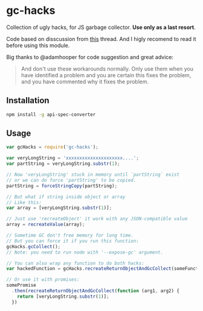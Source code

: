 # gc-hacks
Collection of ugly hacks, for JS garbage collector. __Use only as a last resort__.

Code based on disscussion from [this](https://github.com/cheeriojs/cheerio/issues/263) thread.
And I higly recomend to read it before using this module.

Big thanks to @adamhooper for code suggestion and great advice:
> And don't use these workarounds normally. Only use them when you have identified a problem and you are certain this fixes the problem, and you have commented why it fixes the problem.

## Installation

```bash
npm install -g api-spec-converter
```

## Usage

```js
var gcHacks = require('gc-hacks');

var veryLongString = 'xxxxxxxxxxxxxxxxxxxxx....';
var partString = veryLongString.substr(1);

// Now 'veryLongString' stuck in memory until `partString` exist
// or we can do force 'partString' to be copied.
partString = forceStringCopy(partString);

// But what if string inside object or array
// Like this:
var array = [veryLongString.substr(1)];

// Just use 'recreateObject' it work with any JSON-compatible value
array = recreateValue(array);

// Sometime GC don't free memory for long time.
// But you can force it if you run this function:
gcHacks.gcCollect();
// Note: you need to run node with '--expose-gc' argument.

// You can also wrap any function to do both hacks:
var hackedFunction = gcHacks.recreateReturnObjectAndGcCollect(someFunction);

// Or use it with promises:
somePromise
  .then(recreateReturnObjectAndGcCollect(function (arg1, arg2) {
    return [veryLongString.substr(1)];
  })
```
